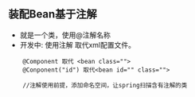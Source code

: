 ## 装配Bean基于注解
- 就是一个类，使用@注解名称 
- 开发中: 使用注解 取代xml配置文件。
>
```
    @Component 取代 <bean class="">
    @Conponent("id") 取代<bean id="" class="">
    
    //注解使用前提，添加命名空间，让spring扫描含有注解的类
    
```



 
